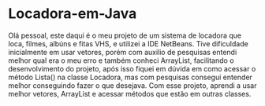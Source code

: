 # Locadora-em-Java
Olá pessoal, este daqui é o meu projeto de um sistema de locadora que loca, filmes, albúns e fitas VHS, e utilizei a IDE NetBeans.
Tive dificuldade inicialmente em usar vetores, porém com auxilio de pesquisas entendi melhor qual era o meu erro e também conheci ArrayList, facilitando o desenvolvimento do projeto, após isso fiquei em dúvida em como acessar o método Lista() na classe Locadora, mas com pesquisas consegui entender melhor conseguindo fazer o que desejava.
Com esse projeto, aprendi a usar melhor vetores, ArrayList e acessar métodos que estão em outras classes.
